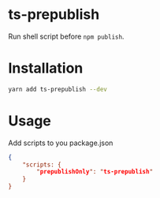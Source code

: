 # ts-prepublish
Run shell script before `npm publish`.

# Installation
```bash
yarn add ts-prepublish --dev
```

# Usage
Add scripts to you package.json
```json
{
    "scripts: {
        "prepublishOnly": "ts-prepublish"
    }
}
```